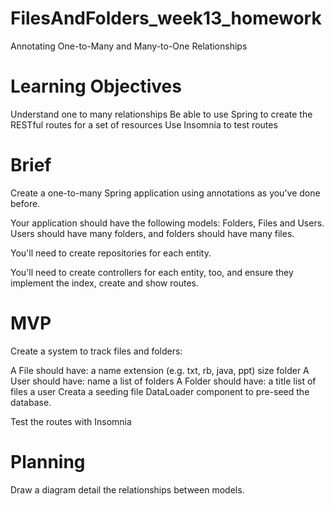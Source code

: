 # FilesAndFolders_week13_homework


Annotating One-to-Many and Many-to-One Relationships

# Learning Objectives

Understand one to many relationships
Be able to use Spring to create the RESTful routes for a set of resources
Use Insomnia to test routes

# Brief

Create a one-to-many Spring application using annotations as you've done before.

Your application should have the following models: Folders, Files and Users. Users should have many folders, and folders should have many files.

You'll need to create repositories for each entity.

You'll need to create controllers for each entity, too, and ensure they implement the index, create and show routes.

# MVP

Create a system to track files and folders:

A File should have:
a name
extension (e.g. txt, rb, java, ppt)
size
folder
A User should have:
name
a list of folders
A Folder should have:
a title
list of files
a user
Creata a seeding file DataLoader component to pre-seed the database.

Test the routes with Insomnia

# Planning

Draw a diagram detail the relationships between models.
